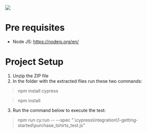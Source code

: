 ![](https://github.com/marcelodebittencourt/YieldStreet_UIAutomationTest_JS_Cypress/workflows/tests/badge.svg)

# Pre requisites
* Node JS: https://nodejs.org/en/

# Project Setup
1. Unzip the ZIP file
2. In the folder with the extracted files run these two commands:
>npm install cypress

>npm install
3.  Run the command below to execute the test:

> npm run cy:run -- --spec ".\cypress\integration\1-getting-started\purchase_tshirts_test.js"